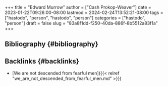 +++
title = "Edward Murrow"
author = ["Cash Prokop-Weaver"]
date = 2023-01-22T09:26:00-08:00
lastmod = 2024-02-24T13:52:21-08:00
tags = ["hastodo", "person", "hastodo", "person"]
categories = ["hastodo", "person"]
draft = false
slug = "83a8f1dd-f250-40da-886f-8b5512a83f1a"
+++

## Bibliography {#bibliography}

<style>.csl-entry{text-indent: -1.5em; margin-left: 1.5em;}</style><div class="csl-bib-body">
</div>


## Backlinks {#backlinks}

-   [We are not descended from fearful men]({{< relref "we_are_not_descended_from_fearful_men.md" >}})
